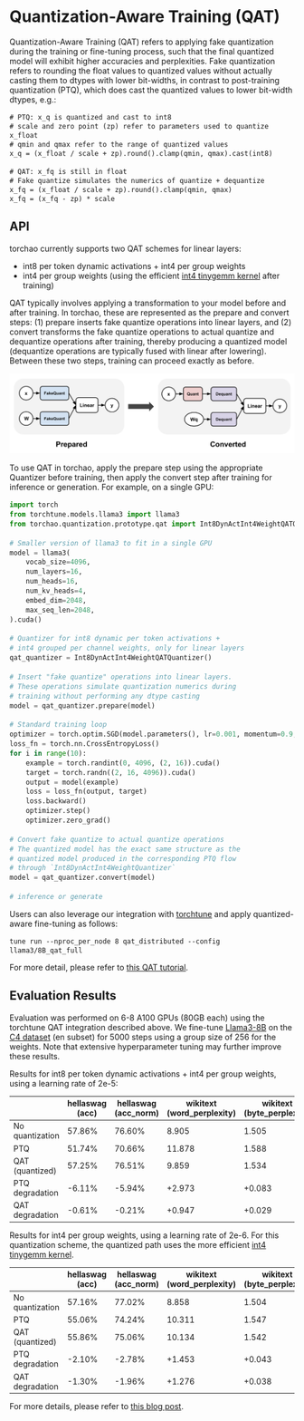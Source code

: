 # Quantization-Aware Training (QAT)

Quantization-Aware Training (QAT) refers to applying fake quantization during the
training or fine-tuning process, such that the final quantized model will exhibit
higher accuracies and perplexities. Fake quantization refers to rounding the float
values to quantized values without actually casting them to dtypes with lower
bit-widths, in contrast to post-training quantization (PTQ), which does cast the
quantized values to lower bit-width dtypes, e.g.:

```
# PTQ: x_q is quantized and cast to int8
# scale and zero point (zp) refer to parameters used to quantize x_float
# qmin and qmax refer to the range of quantized values
x_q = (x_float / scale + zp).round().clamp(qmin, qmax).cast(int8)

# QAT: x_fq is still in float
# Fake quantize simulates the numerics of quantize + dequantize
x_fq = (x_float / scale + zp).round().clamp(qmin, qmax)
x_fq = (x_fq - zp) * scale
```

## API

torchao currently supports two QAT schemes for linear layers:
- int8 per token dynamic activations + int4 per group weights
- int4 per group weights (using the efficient [int4 tinygemm kernel](https://github.com/pytorch/pytorch/blob/a672f6c84e318bbf455f13dfdd3fd7c68a388bf5/aten/src/ATen/native/cuda/int4mm.cu#L1097) after training)

QAT typically involves applying a transformation to your model before and after training.
In torchao, these are represented as the prepare and convert steps: (1) prepare inserts
fake quantize operations into linear layers, and (2) convert transforms the fake quantize
operations to actual quantize and dequantize operations after training, thereby producing
a quantized model (dequantize operations are typically fused with linear after lowering).
Between these two steps, training can proceed exactly as before.

![qat](images/qat_diagram.png)

To use QAT in torchao, apply the prepare step using the appropriate Quantizer before
training, then apply the convert step after training for inference or generation.
For example, on a single GPU:

```python
import torch
from torchtune.models.llama3 import llama3
from torchao.quantization.prototype.qat import Int8DynActInt4WeightQATQuantizer

# Smaller version of llama3 to fit in a single GPU
model = llama3(
    vocab_size=4096,
    num_layers=16,
    num_heads=16,
    num_kv_heads=4,
    embed_dim=2048,
    max_seq_len=2048,
).cuda()

# Quantizer for int8 dynamic per token activations +
# int4 grouped per channel weights, only for linear layers
qat_quantizer = Int8DynActInt4WeightQATQuantizer()

# Insert "fake quantize" operations into linear layers.
# These operations simulate quantization numerics during
# training without performing any dtype casting
model = qat_quantizer.prepare(model)

# Standard training loop
optimizer = torch.optim.SGD(model.parameters(), lr=0.001, momentum=0.9, weight_decay=1e-5)
loss_fn = torch.nn.CrossEntropyLoss()
for i in range(10):
    example = torch.randint(0, 4096, (2, 16)).cuda()
    target = torch.randn((2, 16, 4096)).cuda()
    output = model(example)
    loss = loss_fn(output, target)
    loss.backward()
    optimizer.step()
    optimizer.zero_grad()

# Convert fake quantize to actual quantize operations
# The quantized model has the exact same structure as the
# quantized model produced in the corresponding PTQ flow
# through `Int8DynActInt4WeightQuantizer`
model = qat_quantizer.convert(model)

# inference or generate
```

Users can also leverage our integration with [torchtune](https://github.com/pytorch/torchtune)
and apply quantized-aware fine-tuning as follows:

```
tune run --nproc_per_node 8 qat_distributed --config llama3/8B_qat_full
```

For more detail, please refer to [this QAT tutorial](https://pytorch.org/torchtune/main/tutorials/qat_finetune.html).


## Evaluation Results

Evaluation was performed on 6-8 A100 GPUs (80GB each) using the torchtune QAT
integration described above. We fine-tune [Llama3-8B](https://huggingface.co/meta-llama/Meta-Llama-3-8B-Instruct)
on the [C4 dataset](https://huggingface.co/datasets/allenai/c4) (en subset)
for 5000 steps using a group size of 256 for the weights. Note that extensive
hyperparameter tuning may further improve these results.

Results for int8 per token dynamic activations + int4 per group weights, using a learning rate of 2e-5:

|                  | hellaswag<br>(acc) | hellaswag<br>(acc_norm) | wikitext<br>(word_perplexity) | wikitext<br>(byte_perplexity) | wikitext<br>(bits_per_byte) |
| ---------------- | ------ | ------ | ------ | ------ | ------ |
| No quantization  | 57.86% | 76.60% | 8.905  | 1.505  | 0.590  |
| PTQ              | 51.74% | 70.66% | 11.878 | 1.588  | 0.668  |
| QAT (quantized)  | 57.25% | 76.51% | 9.859  | 1.534  | 0.617  |
| PTQ degradation  | -6.11% | -5.94% | +2.973 | +0.083 | +0.078 |
| QAT degradation  | -0.61% | -0.21% | +0.947 | +0.029 | +0.027 |

Results for int4 per group weights, using a learning rate of 2e-6. For this quantization scheme, the
quantized path uses the more efficient [int4 tinygemm kernel](https://github.com/pytorch/pytorch/blob/a672f6c84e318bbf455f13dfdd3fd7c68a388bf5/aten/src/ATen/native/cuda/int4mm.cu#L1097).

|                  | hellaswag<br>(acc) | hellaswag<br>(acc_norm) | wikitext<br>(word_perplexity) | wikitext<br>(byte_perplexity) | wikitext<br>(bits_per_byte) |
| ---------------- | -------- | ------- | ------ | ------ | ------ |
| No quantization  | 57.16%  | 77.02% | 8.858  | 1.504  | 0.589  |
| PTQ              | 55.06%  | 74.24% | 10.311 | 1.547  | 0.630  |
| QAT (quantized)  | 55.86%  | 75.06% | 10.134 | 1.542  | 0.625  |
| PTQ degradation  | -2.10%  | -2.78% | +1.453 | +0.043 | +0.041 |
| QAT degradation  | -1.30%  | -1.96% | +1.276 | +0.038 | +0.036 |

For more details, please refer to [this blog post](https://pytorch.org/blog/quantization-aware-training).
